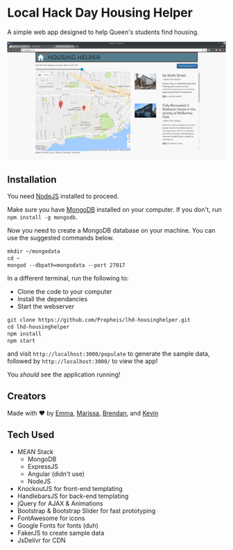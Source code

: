 # Local Hack Day Housing Helper
A simple web app designed to help Queen's students find housing.

![Housing Helper Screenshot](housinghelper.png)

## Installation
You need [NodeJS](http://nodejs.org) installed to proceed.

Make sure you have [MongoDB](https://www.npmjs.com/package/mongodb) installed on your computer. If you don't, run `npm install -g mongodb`.

Now you need to create a MongoDB database on your machine. You can use the suggested commands below.

```
mkdir ~/mongodata
cd ~
mongod --dbpath=mongodata --port 27017
```

In a different terminal, run the following to:
* Clone the code to your computer
* Install the dependancies
* Start the webserver

```
git clone https://github.com/Propheis/lhd-housinghelper.git
cd lhd-housinghelper
npm install
npm start
```
and visit `http://localhost:3000/populate` to generate the sample data, followed by `http://localhost:3000/` to view the app!

You _should_ see the application running!

## Creators
Made with &#9829; by [Emma](http://github.com/efletch13), [Marissa](http://github.com/marissahuang), [Brendan](http://github.com/bkolisnik), and [Kevin](http://github.com/propheis)

## Tech Used
* MEAN Stack
    - MongoDB
    - ExpressJS
    - Angular (didn't use)
    - NodeJS
* KnockoutJS for front-end templating
* HandlebarsJS for back-end templating
* jQuery for AJAX & Animations
* Bootstrap & Bootstrap Slider for fast prototyping
* FontAwesome for icons
* Google Fonts for fonts (duh)
* FakerJS to create sample data
* JsDelivr for CDN